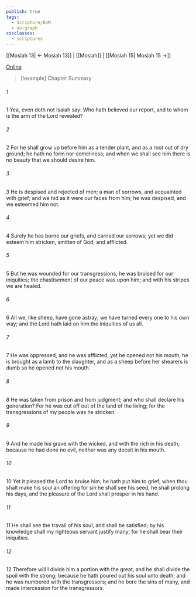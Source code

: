 ```yaml
---
publish: true
tags:
  - Scripture/BoM
  - no-graph
cssclasses:
  - scriptures
---
```

[[Mosiah 13| ← Mosiah 13]] | [[Mosiah]] | [[Mosiah 15| Mosiah 15 →]]

[Online](https://churchofjesuschrist.org/study/scriptures/bofm/mosiah/14?lang=eng)

>[!example] Chapter Summary
>
###### 1
1 Yea, even doth not Isaiah say: Who hath believed our report, and to whom is the arm of the Lord revealed?
###### 2
2 For he shall grow up before him as a tender plant, and as a root out of dry ground; he hath no form nor comeliness; and when we shall see him there is no beauty that we should desire him.
###### 3
3 He is despised and rejected of men; a man of sorrows, and acquainted with grief; and we hid as it were our faces from him; he was despised, and we esteemed him not.
###### 4
4 Surely he has borne our griefs, and carried our sorrows; yet we did esteem him stricken, smitten of God, and afflicted.
###### 5
5 But he was wounded for our transgressions, he was bruised for our iniquities; the chastisement of our peace was upon him; and with his stripes we are healed.
###### 6
6 All we, like sheep, have gone astray; we have turned every one to his own way; and the Lord hath laid on him the iniquities of us all.
###### 7
7 He was oppressed, and he was afflicted, yet he opened not his mouth; he is brought as a lamb to the slaughter, and as a sheep before her shearers is dumb so he opened not his mouth.
###### 8
8 He was taken from prison and from judgment; and who shall declare his generation? For he was cut off out of the land of the living; for the transgressions of my people was he stricken.
###### 9
9 And he made his grave with the wicked, and with the rich in his death; because he had done no evil, neither was any deceit in his mouth.
###### 10
10 Yet it pleased the Lord to bruise him; he hath put him to grief; when thou shalt make his soul an offering for sin he shall see his seed, he shall prolong his days, and the pleasure of the Lord shall prosper in his hand.
###### 11
11 He shall see the travail of his soul, and shall be satisfied; by his knowledge shall my righteous servant justify many; for he shall bear their iniquities.
###### 12
12 Therefore will I divide him a portion with the great, and he shall divide the spoil with the strong; because he hath poured out his soul unto death; and he was numbered with the transgressors; and he bore the sins of many, and made intercession for the transgressors.



